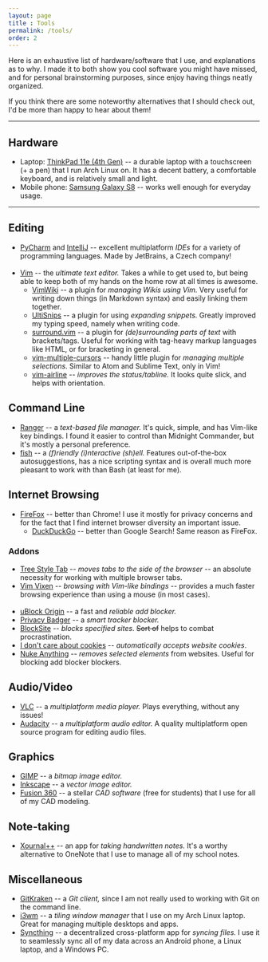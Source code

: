 ```yaml
---
layout: page
title : Tools
permalink: /tools/
order: 2
---
```


Here is an exhaustive list of hardware/software that I use, and explanations as to why.
I made it to both show you cool software you might have missed, and for personal brainstorming purposes, since enjoy having things neatly organized.

If you think there are some noteworthy alternatives that I should check out, I'd be more than happy to hear about them!

---

## Hardware
- Laptop: [ThinkPad 11e (4th Gen)](https://www.lenovo.com/us/en/laptops/thinkpad/11e-and-chromebooks/c/thinkpad11e) -- a durable laptop with a touchscreen (+ a pen) that I run Arch Linux on. It has a decent battery, a comfortable keyboard, and is relatively small and light.
- Mobile phone: [Samsung Galaxy S8](https://www.samsung.com/us/explore/galaxy-s8/) -- works well enough for everyday usage.

---

## Editing
- [PyCharm](https://www.jetbrains.com/pycharm/) and [IntelliJ](https://www.jetbrains.com/idea/) -- excellent multiplatform _IDEs_ for a variety of programming languages. Made by JetBrains, a Czech company!<br/><br/>
- [Vim](https://www.vim.org/) -- the _ultimate text editor._ Takes a while to get used to, but being able to keep both of my hands on the home row at all times is awesome.
  - [VimWiki](https://github.com/vimwiki/vimwiki) -- a plugin for _managing Wikis using Vim._ Very useful for writing down things (in Markdown syntax) and easily linking them together.
  - [UltiSnips](https://github.com/sirver/UltiSnips) -- a plugin for using _expanding snippets._ Greatly improved my typing speed, namely when writing code.
  - [surround.vim](https://github.com/tpope/vim-surround) -- a plugin for _(de)surrounding parts of text_ with brackets/tags. Useful for working with tag-heavy markup languages like HTML, or for bracketing in general.
  - [vim-multiple-cursors](https://github.com/terryma/vim-multiple-cursors) -- handy little plugin for _managing multiple selections_. Similar to Atom and Sublime Text, only in Vim!
  - [vim-airline](https://github.com/vim-airline/vim-airline) -- _improves the status/tabline._ It looks quite slick, and helps with orientation.

## Command Line
- [Ranger](https://wiki.archlinux.org/index.php/Ranger) -- a _text-based file manager._ It's quick, simple, and has Vim-like key bindings. I found it easier to control than Midnight Commander, but it's mostly a personal preference.
- [fish](https://fishshell.com/) -- a _(f)riendly (i)nteractive (sh)ell._ Features out-of-the-box autosuggestions, has a nice scripting syntax and is overall much more pleasant to work with than Bash (at least for me).

## Internet Browsing
- [FireFox](https://www.mozilla.org/en-US/firefox/) -- better than Chrome! I use it mostly for privacy concerns and for the fact that I find internet browser diversity an important issue.
  - [DuckDuckGo](https://duckduckgo.com/) -- better than Google Search! Same reason as FireFox.

### Addons
- [Tree Style Tab](https://addons.mozilla.org/en-US/firefox/addon/tree-style-tab/) -- _moves tabs to the side of the browser_ -- an absolute necessity for working with multiple browser tabs.
- [Vim Vixen](https://addons.mozilla.org/en-US/firefox/addon/vim-vixen/) -- _browsing with Vim-like bindings_ -- provides a much faster browsing experience than using a mouse (in most cases).<br/><br/>
- [uBlock Origin](https://addons.mozilla.org/en-US/firefox/addon/ublock-origin/) -- a fast and _reliable add blocker._
- [Privacy Badger](https://addons.mozilla.org/en-US/firefox/addon/privacy-badger17/) -- a _smart tracker blocker._
- [BlockSite](https://addons.mozilla.org/en-US/firefox/addon/blocksite/) -- _blocks specified sites_. ~~Sort of~~ helps to combat procrastination.
- [I don't care about cookies](https://addons.mozilla.org/en-US/firefox/addon/i-dont-care-about-cookies/) -- _automatically accepts website cookies_.
- [Nuke Anything](https://addons.mozilla.org/en-US/firefox/addon/nuke-anything-enhanced/) -- _removes selected elements_ from websites. Useful for blocking add blocker blockers.

## Audio/Video
- [VLC](https://www.videolan.org/vlc/) -- a _multiplatform media player._ Plays everything, without any issues!
- [Audacity](https://www.audacityteam.org/) -- a _multiplatform audio editor._ A quality multiplatform open source program for editing audio files.

## Graphics
- [GIMP](https://www.gimp.org/) -- a _bitmap image editor._
- [Inkscape](https://inkscape.org/) -- a _vector image editor._
- [Fusion 360](https://www.autodesk.com/products/fusion-360) -- a stellar _CAD software_ (free for students) that I use for all of my CAD modeling.

## Note-taking
- [Xournal++](https://github.com/xournalpp/xournalpp) -- an app for _taking handwritten notes._ It's a worthy alternative to OneNote that I use to manage all of my school notes.

## Miscellaneous
- [GitKraken](https://www.gitkraken.com/) -- a _Git client,_ since I am not really used to working with Git on the command line.
- [i3wm](https://i3wm.org/) -- a _tiling window manager_ that I use on my Arch Linux laptop. Great for managing multiple desktops and apps.
- [Syncthing](https://syncthing.net/) -- a decentralized cross-platform app for _syncing files._ I use it to seamlessly sync all of my data across an Android phone, a Linux laptop, and a Windows PC.
